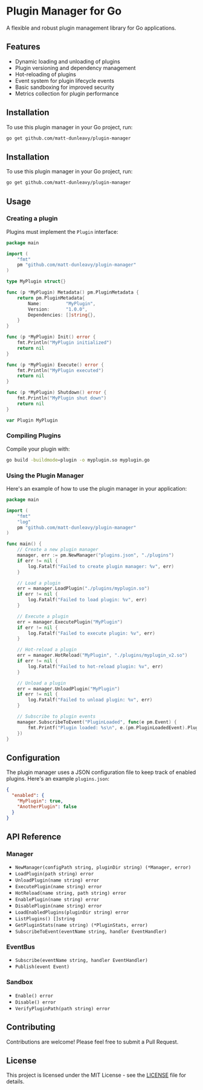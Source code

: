 # Plugin Manager for Go

A flexible and robust plugin management library for Go applications.

## Features

- Dynamic loading and unloading of plugins
- Plugin versioning and dependency management
- Hot-reloading of plugins
- Event system for plugin lifecycle events
- Basic sandboxing for improved security
- Metrics collection for plugin performance

## Installation

To use this plugin manager in your Go project, run:

```bash
go get github.com/matt-dunleavy/plugin-manager
```

## Installation

To use this plugin manager in your Go project, run:

```bash
go get github.com/matt-dunleavy/plugin-manager
```

## Usage

### Creating a plugin

Plugins must implement the `Plugin` interface:

```go
package main

import (
    "fmt"
    pm "github.com/matt-dunleavy/plugin-manager"
)

type MyPlugin struct{}

func (p *MyPlugin) Metadata() pm.PluginMetadata {
    return pm.PluginMetadata{
        Name:         "MyPlugin",
        Version:      "1.0.0",
        Dependencies: []string{},
    }
}

func (p *MyPlugin) Init() error {
    fmt.Println("MyPlugin initialized")
    return nil
}

func (p *MyPlugin) Execute() error {
    fmt.Println("MyPlugin executed")
    return nil
}

func (p *MyPlugin) Shutdown() error {
    fmt.Println("MyPlugin shut down")
    return nil
}

var Plugin MyPlugin
```

### Compiling Plugins

Compile your plugin with:

```bash
go build -buildmode=plugin -o myplugin.so myplugin.go
```

### Using the Plugin Manager

Here's an example of how to use the plugin manager in your application:

```go
package main

import (
    "fmt"
    "log"
    pm "github.com/matt-dunleavy/plugin-manager"
)

func main() {
    // Create a new plugin manager
    manager, err := pm.NewManager("plugins.json", "./plugins")
    if err != nil {
        log.Fatalf("Failed to create plugin manager: %v", err)
    }

    // Load a plugin
    err = manager.LoadPlugin("./plugins/myplugin.so")
    if err != nil {
        log.Fatalf("Failed to load plugin: %v", err)
    }

    // Execute a plugin
    err = manager.ExecutePlugin("MyPlugin")
    if err != nil {
        log.Fatalf("Failed to execute plugin: %v", err)
    }

    // Hot-reload a plugin
    err = manager.HotReload("MyPlugin", "./plugins/myplugin_v2.so")
    if err != nil {
        log.Fatalf("Failed to hot-reload plugin: %v", err)
    }

    // Unload a plugin
    err = manager.UnloadPlugin("MyPlugin")
    if err != nil {
        log.Fatalf("Failed to unload plugin: %v", err)
    }

    // Subscribe to plugin events
    manager.SubscribeToEvent("PluginLoaded", func(e pm.Event) {
        fmt.Printf("Plugin loaded: %s\n", e.(pm.PluginLoadedEvent).PluginName)
    })
}
```

## Configuration

The plugin manager uses a JSON configuration file to keep track of enabled plugins. Here's an example `plugins.json`:

```json
{
  "enabled": {
    "MyPlugin": true,
    "AnotherPlugin": false
  }
}
```

## API Reference

### Manager

- `NewManager(configPath string, pluginDir string) (*Manager, error)`
- `LoadPlugin(path string) error`
- `UnloadPlugin(name string) error`
- `ExecutePlugin(name string) error`
- `HotReload(name string, path string) error`
- `EnablePlugin(name string) error`
- `DisablePlugin(name string) error`
- `LoadEnabledPlugins(pluginDir string) error`
- `ListPlugins() []string`
- `GetPluginStats(name string) (*PluginStats, error)`
- `SubscribeToEvent(eventName string, handler EventHandler)`

### EventBus

- `Subscribe(eventName string, handler EventHandler)`
- `Publish(event Event)`

### Sandbox

- `Enable() error`
- `Disable() error`
- `VerifyPluginPath(path string) error`

## Contributing

Contributions are welcome! Please feel free to submit a Pull Request.

## License

This project is licensed under the MIT License - see the [LICENSE](LICENSE) file for details.